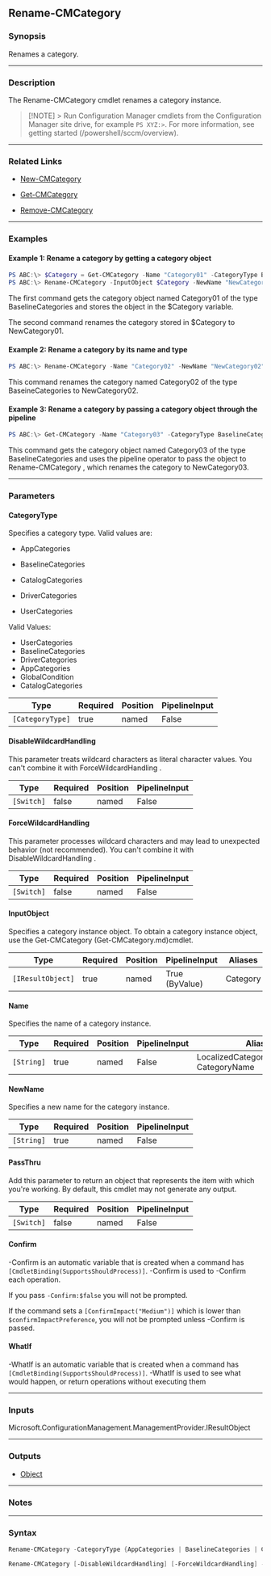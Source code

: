 Rename-CMCategory
-----------------




### Synopsis
Renames a category.



---


### Description

The Rename-CMCategory cmdlet renames a category instance.



> [!NOTE] > Run Configuration Manager cmdlets from the Configuration Manager site drive, for example `PS XYZ:>`. For more information, see getting started (/powershell/sccm/overview).



---


### Related Links
* [New-CMCategory](New-CMCategory)



* [Get-CMCategory](Get-CMCategory)



* [Remove-CMCategory](Remove-CMCategory)





---


### Examples
#### Example 1: Rename a category by getting a category object
```PowerShell
PS ABC:\> $Category = Get-CMCategory -Name "Category01" -CategoryType BaselineCategories
PS ABC:\> Rename-CMCategory -InputObject $Category -NewName "NewCategory01"
```
The first command gets the category object named Category01 of the type BaselineCategories and stores the object in the $Category variable.


The second command renames the category stored in $Category to NewCategory01.
#### Example 2: Rename a category by its name and type
```PowerShell
PS ABC:\> Rename-CMCategory -Name "Category02" -NewName "NewCategory02" -CategoryType BaselineCategories
```
This command renames the category named Category02 of the type BaseineCategories to NewCategory02.
#### Example 3: Rename a category by passing a category object through the pipeline
```PowerShell
PS ABC:\> Get-CMCategory -Name "Category03" -CategoryType BaselineCategories | Rename-CMCategory -NewName "NewCategory03"
```
This command gets the category object named Category03 of the type BaselineCategories and uses the pipeline operator to pass the object to Rename-CMCategory , which renames the category to NewCategory03.


---


### Parameters
#### **CategoryType**

Specifies a category type. Valid values are:


* AppCategories


* BaselineCategories


* CatalogCategories


* DriverCategories


* UserCategories



Valid Values:

* UserCategories
* BaselineCategories
* DriverCategories
* AppCategories
* GlobalCondition
* CatalogCategories






|Type            |Required|Position|PipelineInput|
|----------------|--------|--------|-------------|
|`[CategoryType]`|true    |named   |False        |



#### **DisableWildcardHandling**

This parameter treats wildcard characters as literal character values. You can't combine it with ForceWildcardHandling .






|Type      |Required|Position|PipelineInput|
|----------|--------|--------|-------------|
|`[Switch]`|false   |named   |False        |



#### **ForceWildcardHandling**

This parameter processes wildcard characters and may lead to unexpected behavior (not recommended). You can't combine it with DisableWildcardHandling .






|Type      |Required|Position|PipelineInput|
|----------|--------|--------|-------------|
|`[Switch]`|false   |named   |False        |



#### **InputObject**

Specifies a category instance object. To obtain a category instance object, use the Get-CMCategory (Get-CMCategory.md)cmdlet.






|Type             |Required|Position|PipelineInput |Aliases |
|-----------------|--------|--------|--------------|--------|
|`[IResultObject]`|true    |named   |True (ByValue)|Category|



#### **Name**

Specifies the name of a category instance.






|Type      |Required|Position|PipelineInput|Aliases                                       |
|----------|--------|--------|-------------|----------------------------------------------|
|`[String]`|true    |named   |False        |LocalizedCategoryInstanceName<br/>CategoryName|



#### **NewName**

Specifies a new name for the category instance.






|Type      |Required|Position|PipelineInput|
|----------|--------|--------|-------------|
|`[String]`|true    |named   |False        |



#### **PassThru**

Add this parameter to return an object that represents the item with which you're working. By default, this cmdlet may not generate any output.






|Type      |Required|Position|PipelineInput|
|----------|--------|--------|-------------|
|`[Switch]`|false   |named   |False        |



#### **Confirm**
-Confirm is an automatic variable that is created when a command has ```[CmdletBinding(SupportsShouldProcess)]```.
-Confirm is used to -Confirm each operation.

If you pass ```-Confirm:$false``` you will not be prompted.


If the command sets a ```[ConfirmImpact("Medium")]``` which is lower than ```$confirmImpactPreference```, you will not be prompted unless -Confirm is passed.

#### **WhatIf**
-WhatIf is an automatic variable that is created when a command has ```[CmdletBinding(SupportsShouldProcess)]```.
-WhatIf is used to see what would happen, or return operations without executing them


---


### Inputs
Microsoft.ConfigurationManagement.ManagementProvider.IResultObject





---


### Outputs
* [Object](https://learn.microsoft.com/en-us/dotnet/api/System.Object)






---


### Notes




---


### Syntax
```PowerShell
Rename-CMCategory -CategoryType {AppCategories | BaselineCategories | CatalogCategories | DriverCategories | UserCategories} [-DisableWildcardHandling] [-ForceWildcardHandling] -Name <String> -NewName <String> [-PassThru] [-Confirm] [-WhatIf] [<CommonParameters>]
```
```PowerShell
Rename-CMCategory [-DisableWildcardHandling] [-ForceWildcardHandling] -InputObject <IResultObject> -NewName <String> [-PassThru] [-Confirm] [-WhatIf] [<CommonParameters>]
```
